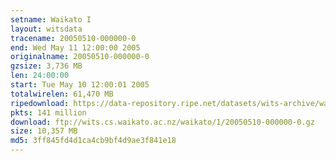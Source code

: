 ```yaml
---
setname: Waikato I
layout: witsdata
tracename: 20050510-000000-0
end: Wed May 11 12:00:00 2005
originalname: 20050510-000000-0
gzsize: 3,736 MB
len: 24:00:00
start: Tue May 10 12:00:01 2005
totalwirelen: 61,470 MB
ripedownload: https://data-repository.ripe.net/datasets/wits-archive/waikato/1/20050510-000000-0.gz
pkts: 141 million
download: ftp://wits.cs.waikato.ac.nz/waikato/1/20050510-000000-0.gz
size: 10,357 MB
md5: 3ff845fd4d1ca4cb9bf4d9ae3f841e18
---
```

